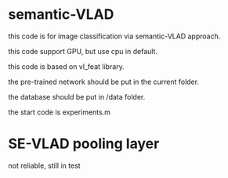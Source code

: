 # semantic-VLAD

this code is for image classification via semantic-VLAD approach.

this code support GPU, but use cpu in default.

this code is based on vl_feat library.

the pre-trained network should be put in the current folder.

the database should be put in /data folder.

the start code is experiments.m

# SE-VLAD pooling layer

not reliable, still in test